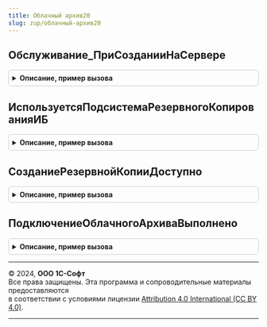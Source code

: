 ```yaml
---
title: Облачный архив20
slug: zup/облачный-архив20
---
```



## Обслуживание_ПриСозданииНаСервере
<details style="margin: 1em 0; padding: 0.5em; border: 1px solid #ccc; border-radius: 6px;">

<summary style="font-weight: bold; cursor: pointer;">Описание, пример вызова</summary>

```bsl

// Вызывается из обработчика ПриСозданииНаСервере() формы Обслуживание панели администрирования БСП. Выполняет настройку
// отображения элементов управления связанных с облачным архивом.
//
// Параметры:
//  Форма - см. Обработка.ПанельАдминистрированияБСП.Форма.Обслуживание
//
Процедура Обслуживание_ПриСозданииНаСервере(Форма) Экспорт
```

Пример вызова
```bsl
ОблачныйАрхив20.Обслуживание_ПриСозданииНаСервере(Форма) 
```
</details>

## ИспользуетсяПодсистемаРезервногоКопированияИБ
<details style="margin: 1em 0; padding: 0.5em; border: 1px solid #ccc; border-radius: 6px;">

<summary style="font-weight: bold; cursor: pointer;">Описание, пример вызова</summary>

```bsl

// Возвращает признак работы подсистемы РезервноеКопированиеИБ в качестве основной подсистемы архивирования.
//
// Возвращаемое значение:
//  Булево - Истина, если подсистема РезервноеКопированиеИБ является основной подсистемой архивирования.
//
Функция ИспользуетсяПодсистемаРезервногоКопированияИБ() Экспорт
```

Пример вызова
```bsl
Результат = ОблачныйАрхив20.ИспользуетсяПодсистемаРезервногоКопированияИБ() 
```
</details>

## СозданиеРезервнойКопииДоступно
<details style="margin: 1em 0; padding: 0.5em; border: 1px solid #ccc; border-radius: 6px;">

<summary style="font-weight: bold; cursor: pointer;">Описание, пример вызова</summary>

```bsl

// Проверяет доступность инструмента создания резервной копии в Облачный архив.
//
// Возвращаемое значение:
//  Булево - Истина, если инструмент создания резервной копии доступен.
//
Функция СозданиеРезервнойКопииДоступно() Экспорт
```

Пример вызова
```bsl
Результат = ОблачныйАрхив20.СозданиеРезервнойКопииДоступно() 
```
</details>

## ПодключениеОблачногоАрхиваВыполнено
<details style="margin: 1em 0; padding: 0.5em; border: 1px solid #ccc; border-radius: 6px;">

<summary style="font-weight: bold; cursor: pointer;">Описание, пример вызова</summary>

```bsl

// Возвращает признак подключения информационной базы к Облачному архиву.
//
// Возвращаемое значение:
//  Булево - Истина, если параметры резервного копирования хранят информацию о пройденной процедуре регистрации в
//    сервисе Облачного архива.
//
Функция ПодключениеОблачногоАрхиваВыполнено() Экспорт
```

Пример вызова
```bsl
Результат = ОблачныйАрхив20.ПодключениеОблачногоАрхиваВыполнено() 
```
</details>

---

© 2024, **ООО 1С-Софт**  
Все права защищены. Эта программа и сопроводительные материалы предоставляются  
в соответствии с условиями лицензии [Attribution 4.0 International (CC BY 4.0)](https://creativecommons.org/licenses/by/4.0/legalcode).

---
